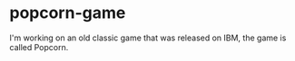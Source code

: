 # popcorn-game
I'm working on an old classic game that was released on IBM, the game is called Popcorn.
